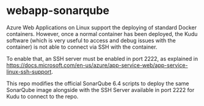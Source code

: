 # webapp-sonarqube
Azure Web Applications on Linux support the deploying of standard Docker containers. However, once a normal container has been deployed, the Kudu software (which is very useful to access and debug issues with the container) is not able to connect via SSH with the container. 

To enable that, an SSH server must be enabled in port 2222, as explained in https://docs.microsoft.com/en-us/azure/app-service-web/app-service-linux-ssh-support.

This repo modifies the official SonarQube 6.4 scripts to deploy the same SonarQube image alongside with the SSH Server available in port 2222 for Kudu to connect to the repo.